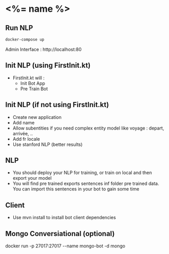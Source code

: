 # <%= name %>

## Run NLP

```bash
docker-compose up
```

Admin Interface : http://localhost:80

## Init NLP (using FirstInit.kt)

- FirstInit.kt will :
  - Init Bot App
  - Pre Train Bot 

## Init NLP (if not using FirstInit.kt)

- Create new application
- Add name
- Allow subentities if you need complex entity model like voyage : depart, arrivée, ..
- Add fr locale
- Use stanford NLP (better results)

## NLP

- You should deploy your NLP for training, or train on local and then export your model
- You will find pre trained exports sentences inf folder pre trained data. You can import this sentences in your bot to gain some time

## Client

- Use mvn install to install bot client dependencies

## Mongo Conversiational (optional)

docker run -p 27017:27017 --name mongo-bot -d mongo

